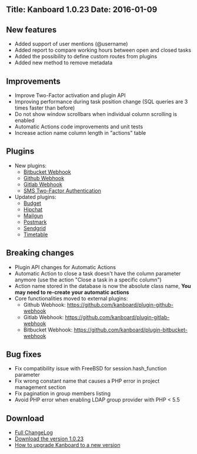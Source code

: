 Title: Kanboard 1.0.23
Date: 2016-01-09
---

New features
------------

* Added support of user mentions (@username)
* Added report to compare working hours between open and closed tasks
* Added the possibility to define custom routes from plugins
* Added new method to remove metadata

Improvements
------------

* Improve Two-Factor activation and plugin API
* Improving performance during task position change (SQL queries are 3 times faster than before)
* Do not show window scrollbars when individual column scrolling is enabled
* Automatic Actions code improvements and unit tests
* Increase action name column length in "actions" table

Plugins
-------

* New plugins:
    - [Bitbucket Webhook](https://kanboard.net/plugin/bitbucket-webhook)
    - [Github Webhook](https://kanboard.net/plugin/github-webhook)
    - [Gitlab Webhook](https://kanboard.net/plugin/gitlab-webhook)
    - [SMS Two-Factor Authentication](https://kanboard.net/plugin/sms-2fa)
* Updated plugins:
    - [Budget](https://kanboard.net/plugin/budget)
    - [Hipchat](https://kanboard.net/plugin/hipchat)
    - [Mailgun](https://kanboard.net/plugin/mailgun)
    - [Postmark](https://kanboard.net/plugin/postmark)
    - [Sendgrid](https://kanboard.net/plugin/sendgrid)
    - [Timetable](https://kanboard.net/plugin/timetable)

Breaking changes
----------------

* Plugin API changes for Automatic Actions
* Automatic Action to close a task doesn't have the column parameter anymore (use the action "Close a task in a specific column")
* Action name stored in the database is now the absolute class name, **You may need to re-create your automatic actions**
* Core functionalities moved to external plugins:
    - Github Webhook: https://github.com/kanboard/plugin-github-webhook
    - Gitlab Webhook: https://github.com/kanboard/plugin-gitlab-webhook
    - Bitbucket Webhook: https://github.com/kanboard/plugin-bitbucket-webhook

Bug fixes
---------

* Fix compatibility issue with FreeBSD for session.hash_function parameter
* Fix wrong constant name that causes a PHP error in project management section
* Fix pagination in group members listing
* Avoid PHP error when enabling LDAP group provider with PHP < 5.5

Download
--------

- [Full ChangeLog](https://github.com/kanboard/kanboard/blob/master/ChangeLog)
- [Download the version 1.0.23](https://kanboard.net/kanboard-1.0.23-fix1.zip)
- [How to upgrade Kanboard to a new version](https://kanboard.net/documentation/update)
